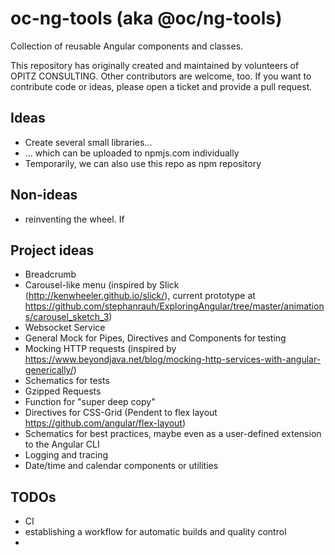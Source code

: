 # oc-ng-tools (aka @oc/ng-tools)
Collection of reusable Angular components and classes.

This repository has originally created and maintained by volunteers of OPITZ CONSULTING. Other contributors are welcome, too. If you want to contribute code or ideas, please open a ticket and provide a pull request.

## Ideas
* Create several small libraries...
* ... which can be uploaded to npmjs.com individually
* Temporarily, we can also use this repo as npm repository

## Non-ideas
* reinventing the wheel. If 

## Project ideas
* Breadcrumb
* Carousel-like menu (inspired by Slick (http://kenwheeler.github.io/slick/), current prototype at https://github.com/stephanrauh/ExploringAngular/tree/master/animations/carousel_sketch_3)
* Websocket Service 
* General Mock for Pipes, Directives and Components for testing
* Mocking HTTP requests (inspired by https://www.beyondjava.net/blog/mocking-http-services-with-angular-generically/)
* Schematics for tests
* Gzipped Requests
* Function for "super deep copy"
* Directives for CSS-Grid (Pendent to flex layout https://github.com/angular/flex-layout)
* Schematics for best practices, maybe even as a user-defined extension to the Angular CLI
* Logging and tracing
* Date/time and calendar components or utilities

## TODOs
* CI
* establishing a workflow for automatic builds and quality control
* 

